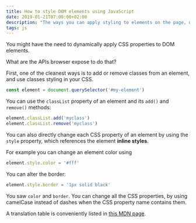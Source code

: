 ```yaml
---
title: How to style DOM elements using JavaScript
date: 2019-01-21T07:00:00+02:00
description: "The ways you can apply styling to elements on the page, dynamically, using plain JavaScript"
tags: js
---
```


You might have the need to dynamically apply CSS properties to DOM elements.

What are the APIs browser expose to do that?

First, one of the cleanest ways is to add or remove classes from an element, and use classes styling in your CSS.

```js
const element = document.querySelector('#my-element')
```

You can use the `classList` property of an element and its `add()` and `remove()` methods:

```js
element.classList.add('myclass')
element.classList.remove('myclass')
```

You can also directly change each CSS property of an element by using the `style` property, which references the element **inline styles**.

For example you can change an element color using

```js
element.style.color = '#fff'
```

You can alter the border:

```js
element.style.border = '1px solid black'
```

You saw `color` and `border`. You can change all the CSS properties, by using camelCase instead of dashes when the CSS property name contains them.

A translation table is conveniently listed in [this MDN page](https://developer.mozilla.org/en-US/docs/Web/CSS/CSS_Properties_Reference).